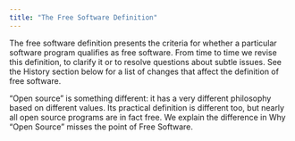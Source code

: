 ```yaml
---
title: "The Free Software Definition"
---
```


The free software definition presents the criteria for whether a particular software program qualifies as free software. From time to time we revise this definition, to clarify it or to resolve questions about subtle issues. See the History section below for a list of changes that affect the definition of free software.

“Open source” is something different: it has a very different philosophy based on different values. Its practical definition is different too, but nearly all open source programs are in fact free. We explain the difference in Why “Open Source” misses the point of Free Software.

